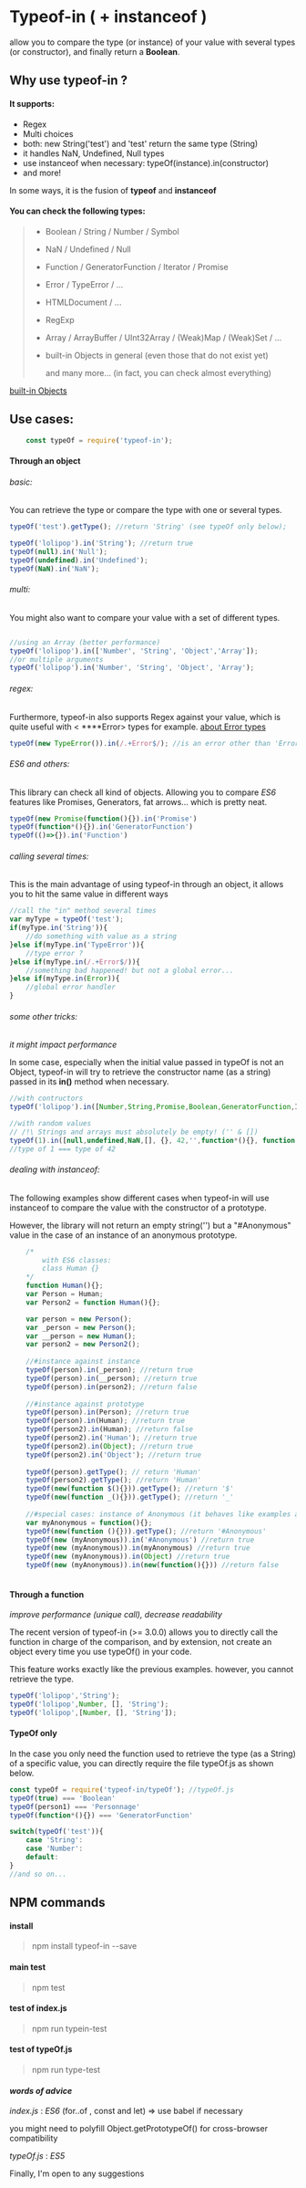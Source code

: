 # Typeof-in ( + instanceof )
allow you to compare the type (or instance) of your value with several types (or constructor), and finally return a **Boolean**.

## Why use typeof-in ? 
#### It supports:
- Regex
- Multi choices
- both: new String('test') and 'test' return the same type (String) 
- it handles NaN, Undefined, Null types
- use instanceof when necessary: typeOf(instance).in(constructor)
- and more!

In some ways, it is the fusion of **typeof** and **instanceof**

#### You can check the following types:
> - Boolean / String / Number / Symbol 
>
> - NaN / Undefined / Null
>
> - Function / GeneratorFunction / Iterator / Promise
>
> - Error / TypeError / ...
>
> - HTMLDocument / ...
>
> - RegExp
>
> - Array / ArrayBuffer / UInt32Array / (Weak)Map / (Weak)Set / ...
>
> - built-in Objects in general (even those that do not exist yet)
>
>   and many more... (in fact, you can check almost everything)

[built-in Objects](https://developer.mozilla.org/en-US/docs/Web/JavaScript/Reference/Global_Objects)

## Use cases:
```js
    const typeOf = require('typeof-in'); 
```
#### Through an object
###### basic:
You can retrieve the type or compare the type with one or several types.
```js
typeOf('test').getType(); //return 'String' (see typeOf only below);

typeOf('lolipop').in('String'); //return true
typeOf(null).in('Null');
typeOf(undefined).in('Undefined');
typeOf(NaN).in('NaN');
```

###### multi:

You might also want to compare your value with a set of different types.

```js

//using an Array (better performance)
typeOf('lolipop').in(['Number', 'String', 'Object','Array']);
//or multiple arguments
typeOf('lolipop').in('Number', 'String', 'Object', 'Array');
```

###### regex:
Furthermore, typeof-in also supports Regex against your value, which is quite useful with < ****Error> types for example. [about Error types](https://developer.mozilla.org/en-US/docs/Web/JavaScript/Reference/Global_Objects/Error)
```js
typeOf(new TypeError()).in(/.+Error$/); //is an error other than 'Error' type
```

###### ES6 and others:
This library can check all kind of objects. Allowing you to compare *ES6* features like Promises, Generators, fat arrows... which is pretty neat.
```js
typeOf(new Promise(function(){}).in('Promise')
typeOf(function*(){}).in('GeneratorFunction')
typeOf(()=>{}).in('Function')
```

###### calling several times:
This is the main advantage of using typeof-in through an object, it allows you to hit the same value in different ways
```js
//call the "in" method several times
var myType = typeOf('test');
if(myType.in('String')){
    //do something with value as a string
}else if(myType.in('TypeError')){
    //type error ? 
}else if(myType.in(/.+Error$/)){
    //something bad happened! but not a global error...
}else if(myType.in(Error)){
    //global error handler
}
```

###### some other tricks:
*it might impact performance*

In some case, especially when the initial value passed in typeOf is not an Object, typeof-in will try to retrieve the constructor name (as a string) passed in its **in()** method when necessary. 

```js
//with contructors
typeOf('lolipop').in([Number,String,Promise,Boolean,GeneratorFunction,Iterator,Function,Array,Error,Object,Symbol])

//with random values
// /!\ Strings and arrays must absolutely be empty! ('' & [])
typeOf(1).in([null,undefined,NaN,[], {}, 42,'',function*(){}, function hi(){console.log('hellow world')}]); 
//type of 1 === type of 42 
```

###### dealing with instanceof:
The following examples show different cases when typeof-in will use instanceof to compare the value with the constructor of a prototype.

However, the library will not return an empty string('') but a "#Anonymous" value in the case of an instance of an anonymous prototype. 
```js
    /* 
        with ES6 classes:
        class Human {}
    */
    function Human(){};
    var Person = Human;
    var Person2 = function Human(){};

    var person = new Person();
    var _person = new Person();
    var __person = new Human();
    var person2 = new Person2();  
    
    //#instance against instance
    typeOf(person).in(_person); //return true
    typeOf(person).in(__person); //return true    
    typeOf(person).in(person2); //return false
    
    //#instance against prototype
    typeOf(person).in(Person); //return true   
    typeOf(person).in(Human); //return true
    typeOf(person2).in(Human); //return false
    typeOf(person2).in('Human'); //return true
    typeOf(person2).in(Object); //return true
    typeOf(person2).in('Object'); //return true
    
    typeOf(person).getType(); // return 'Human'
    typeOf(person2).getType(); //return 'Human'
    typeOf(new(function $(){})).getType(); //return '$'
    typeOf(new(function _(){})).getType(); //return '_'
    
    //#special cases: instance of Anonymous (it behaves like examples above)
    var myAnonymous = function(){};
    typeOf(new(function (){})).getType(); //return '#Anonymous'
    typeOf(new (myAnonymous)).in('#Anonymous') //return true
    typeOf(new (myAnonymous)).in(myAnonymous) //return true
    typeOf(new (myAnonymous)).in(Object) //return true
    typeOf(new (myAnonymous)).in(new(function(){})) //return false
    
```


#### Through a function
*improve performance (unique call), decrease readability*

The recent version of typeof-in (>= 3.0.0) allows you to directly call the function in charge of the comparison, and by extension, not create an object every time you use typeOf() in your code. 

This feature works exactly like the previous examples. however, you cannot retrieve the type.

```js
typeOf('lolipop','String'); 
typeOf('lolipop',Number, [], 'String'); 
typeOf('lolipop',[Number, [], 'String']);
```

#### TypeOf only
In the case you only need the function used to retrieve the type (as a String) of a specific value, you can directly require the file typeOf.js as shown below.
```js
const typeOf = require('typeof-in/typeOf'); //typeOf.js
typeOf(true) === 'Boolean'
typeOf(person1) === 'Personnage'
typeOf(function*(){}) === 'GeneratorFunction'

switch(typeOf('test')){
    case 'String':
    case 'Number':
    default:
}
//and so on...
```



## NPM commands

#### install
> npm install typeof-in --save

#### main test
> npm test

#### test of index.js
> npm run typein-test

#### test of typeOf.js
> npm run type-test

#### *words of advice*

_index.js_ : *ES6*  (for..of , const and let) => use babel if necessary

you might need to polyfill Object.getPrototypeOf() for cross-browser compatibility

_typeOf.js_ : *ES5*
 
    
Finally, I'm open to any suggestions
